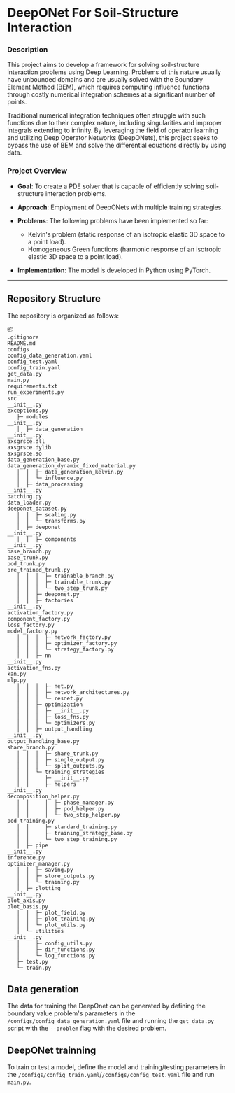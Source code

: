 # DeepONet For Soil-Structure Interaction

### Description

This project aims to develop a framework for solving soil-structure interaction problems using Deep Learning. Problems of this nature usually have unbounded domains and are usually solved with the Boundary Element Method (BEM), which requires computing influence functions through costly numerical integration schemes at a significant number of points.

Traditional numerical integration techniques often struggle with such functions due to their complex nature, including singularities and improper integrals extending to infinity. By leveraging the field of operator learning and utilizing Deep Operator Networks (DeepONets), this project seeks to bypass the use of BEM and solve the differential equations directly by using data.

### Project Overview

- **Goal**: To create a PDE solver that is capable of efficiently solving soil-structure interaction problems.

- **Approach**: Employment of DeepONets with multiple training strategies.

- **Problems**: The following problems have been implemented so far:
  - Kelvin's problem (static response of an isotropic elastic 3D space to a point load).
  - Homogeneous Green functions (harmonic response of an isotropic elastic 3D space to a point load).
  
- **Implementation**: The model is developed in Python using PyTorch.

---

## Repository Structure

The repository is organized as follows:
```
📦 
.gitignore
README.md
configs
config_data_generation.yaml
config_test.yaml
config_train.yaml
get_data.py
main.py
requirements.txt
run_experiments.py
src
__init__.py
exceptions.py
   ├─ modules
__init__.py
   │  ├─ data_generation
__init__.py
axsgrsce.dll
axsgrsce.dylib
axsgrsce.so
data_generation_base.py
data_generation_dynamic_fixed_material.py
   │  │  ├─ data_generation_kelvin.py
   │  │  └─ influence.py
   │  ├─ data_processing
__init__.py
batching.py
data_loader.py
deeponet_dataset.py
   │  │  ├─ scaling.py
   │  │  └─ transforms.py
   │  ├─ deeponet
__init__.py
   │  │  ├─ components
__init__.py
base_branch.py
base_trunk.py
pod_trunk.py
pre_trained_trunk.py
   │  │  │  ├─ trainable_branch.py
   │  │  │  ├─ trainable_trunk.py
   │  │  │  └─ two_step_trunk.py
   │  │  ├─ deeponet.py
   │  │  ├─ factories
__init__.py
activation_factory.py
component_factory.py
loss_factory.py
model_factory.py
   │  │  │  ├─ network_factory.py
   │  │  │  ├─ optimizer_factory.py
   │  │  │  └─ strategy_factory.py
   │  │  ├─ nn
__init__.py
activation_fns.py
kan.py
mlp.py
   │  │  │  ├─ net.py
   │  │  │  ├─ network_architectures.py
   │  │  │  └─ resnet.py
   │  │  ├─ optimization
   │  │  │  ├─ __init__.py
   │  │  │  ├─ loss_fns.py
   │  │  │  └─ optimizers.py
   │  │  ├─ output_handling
__init__.py
output_handling_base.py
share_branch.py
   │  │  │  ├─ share_trunk.py
   │  │  │  ├─ single_output.py
   │  │  │  └─ split_outputs.py
   │  │  └─ training_strategies
   │  │     ├─ __init__.py
   │  │     ├─ helpers
__init__.py
decomposition_helper.py
   │  │     │  ├─ phase_manager.py
   │  │     │  ├─ pod_helper.py
   │  │     │  └─ two_step_helper.py
pod_training.py
   │  │     ├─ standard_training.py
   │  │     ├─ training_strategy_base.py
   │  │     └─ two_step_training.py
   │  ├─ pipe
__init__.py
inference.py
optimizer_manager.py
   │  │  ├─ saving.py
   │  │  ├─ store_outputs.py
   │  │  └─ training.py
   │  ├─ plotting
__init__.py
plot_axis.py
plot_basis.py
   │  │  ├─ plot_field.py
   │  │  ├─ plot_training.py
   │  │  └─ plot_utils.py
   │  └─ utilities
__init__.py
   │     ├─ config_utils.py
   │     ├─ dir_functions.py
   │     └─ log_functions.py
   ├─ test.py
   └─ train.py
```
## Data generation

The data for training the DeepOnet can be generated by defining the boundary value problem's parameters in the  ```/configs/config_data_generation.yaml``` file and running the ```get_data.py``` script with the ```--problem``` flag with the desired problem.

## DeepONet trainning

To train or test a model, define the model and training/testing parameters in the ```/configs/config_train.yaml```/```/configs/config_test.yaml``` file and run ```main.py```.
